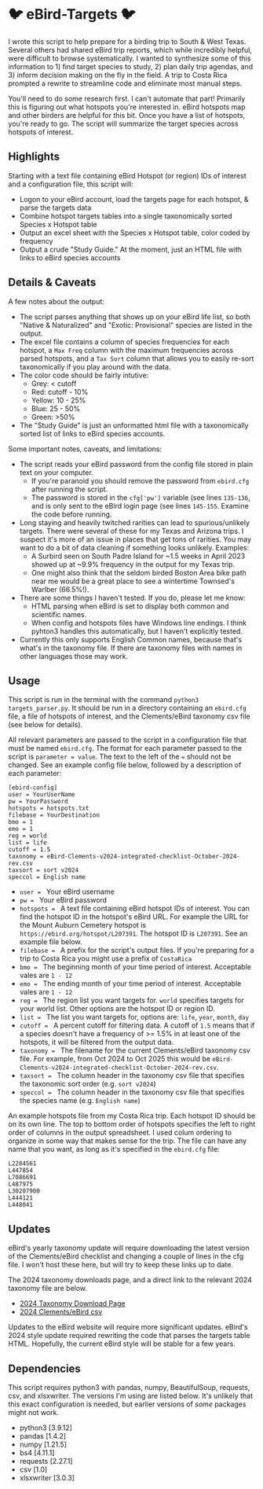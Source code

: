 # 🐦 eBird-Targets 🐦
I wrote this script to help prepare for a birding trip to South & West Texas. Several others had shared eBird trip reports, which while incredibly helpful, were difficult to browse systematically. I wanted to synthesize some of this information to 1) find target species to study, 2) plan daily trip agendas, and 3) inform decision making on the fly in the field. A trip to Costa Rica prompted a rewrite to streamline code and eliminate most manual steps.

You'll need to do some research first. I can't automate that part! Primarily this is figuring out what hotspots you're interested in. eBird hotspots map and other birders are helpful for this bit. Once you have a list of hotspots, you're ready to go. The script will summarize the target species across hotspots of interest.

## Highlights
Starting with a text file containing eBird Hotspot (or region) IDs of interest and a configuration file, this script will: 
- Logon to your eBird account, load the targets page for each hotspot, & parse the targets data
- Combine hotspot targets tables into a single taxonomically sorted Species x Hotspot table
- Output an excel sheet with the Species x Hotspot table, color coded by frequency
- Output a crude "Study Guide." At the moment, just an HTML file with links to eBird species accounts

## Details & Caveats
A few notes about the output:
- The script parses anything that shows up on your eBird life list, so both "Native & Naturalized" and "Exotic: Provisional" species are listed in the output.
- The excel file contains a column of species frequencies for each hotspot, a ```Max Freq``` column with the maximum frequencies across parsed hotspots, and a ```Tax Sort``` column that allows you to easily re-sort taxonomically if you play around with the data.
- The color code should be fairly intutive:
  - Grey: < cutoff
  - Red: cutoff - 10%
  - Yellow: 10 - 25%
  - Blue: 25 - 50%
  - Green: >50%
- The "Study Guide" is just an unformatted html file with a taxonomically sorted list of links to eBird species accounts.
  
Some important notes, caveats, and limitations:
- The script reads your eBird password from the config file stored in plain text on your computer.
  - If you're paranoid you should remove the password from ```ebird.cfg``` after running the script.
  - The password is stored in the ```cfg['pw']``` variable (see lines ```135-136```, and is only sent to the eBird login page (see lines ```145-155```. Examine the code before running.
- Long staying and heavily twitched rarities can lead to spurious/unlikely targets. There were several of these for my Texas and Arizona trips. I suspect it's more of an issue in places that get tons of rarities. You may want to do a bit of data cleaning if something looks unlikely. Examples:
  - A Surbird seen on South Padre Island for ~1.5 weeks in April 2023 showed up at ~9.9% frequency in the output for my Texas trip.
  - One might also think that the seldom birded Boston Area bike path near me would be a great place to see a wintertime Townsed's Warlber (66.5%!).
- There are some things I haven't tested. If you do, please let me know:
  - HTML parsing when eBird is set to display both common and scientific names. 
  - When config and hotspots files have Windows line endings. I think pyhton3 handles this automatically, but I haven't explicitly tested.
- Currently this only supports English Common names, because that's what's in the taxonomy file. If there are taxonomy files with names in other languages those may work.

## Usage
This script is run in the terminal with the command ```python3 targets_parser.py```. It should be run in a directory containing an ```ebird.cfg``` file, a file of hotspots of interest, and the Clements/eBird taxonomy csv file (see below for details).

All relevant parameters are passed to the script in a configuration file that must be named ```ebird.cfg```. The format for each parameter passed to the script is ```parameter = value```. The text to the left of the ```=``` should not be changed. See an example config file below, followed by a description of each parameter:

```
[ebird-config]
user = YourUserName
pw = YourPassword
hotspots = hotspots.txt
filebase = YourDestination
bmo = 1
emo = 1
reg = world
list = life
cutoff = 1.5
taxonomy = eBird-Clements-v2024-integrated-checklist-October-2024-rev.csv
taxsort = sort v2024
speccol = English name
```

- ```user = ``` Your eBird username
- ```pw = ``` Your eBird password
- ```hotspots = ``` A text file containing eBird hotspot IDs of interest. You can find the hotspot ID in the hotspot's eBird URL. For example the URL for the Mount Auburn Cemetery hotspot is ```https://ebird.org/hotspot/L207391```. The hotspot ID is ```L207391```. See an example file below.
- ```filebase = ``` A prefix for the script's output files. If you're preparing for a trip to Costa Rica you might use a prefix of ```CostaRica```
- ```bmo = ``` The beginning month of your time period of interest. Acceptable vales are ```1 - 12```
- ```emo = ``` The ending month of your time period of interest. Acceptable vales are ```1 - 12```
- ```reg = ``` The region list you want targets for. ```world``` specifies targets for your world list. Other options are the hotspot ID or region ID. 
- ```list = ``` The list you want targets for, options are: ```life```, ```year```, ```month```, ```day```	 
- ```cutoff = ``` A percent cutoff for filtering data. A cutoff of ```1.5``` means that if a species doesn't have a frequency of >= 1.5% in at least one of the hotspots, it will be filtered from the output data.
- ```taxonomy = ``` The filename for the current Clements/eBird taxonomy csv file. For example, from Oct 2024 to Oct 2025 this would be ```eBird-Clements-v2024-integrated-checklist-October-2024-rev.csv```.
- ```taxsort = ``` The column header in the taxonomy csv file that specifies the taxonomic sort order (e.g. ```sort v2024```)
- ```speccol = ``` The column header in the taxonomy csv file that specifies the species name (e.g. ```English name```)

An example hotspots file from my Costa Rica trip. Each hotspot ID should be on its own line. The  top to bottom order of hotspots specifies the left to right order of columns in the output spreadsheet. I used colum ordering to organize in some way that makes sense for the trip. The file can have any name that you want, as long as it's specified in the ```ebird.cfg``` file:
```
L2284561
L447854
L7086691
L487975
L30207900
L444121
L448041
```

## Updates
eBird's yearly taxonomy update will require downloading the latest version of the Clements/eBird checklist and changing a couple of lines in the cfg file. I won't host these here, but will try to keep these links up to date.

The 2024 taxonomy downloads page, and a direct link to the relevant 2024 taxonomy file are below.
- [2024 Taxonomy Download Page](https://www.birds.cornell.edu/clementschecklist/introduction/updateindex/october-2024/2024-citation-checklist-downloads/)
- [2024 Clements/eBird csv](https://www.birds.cornell.edu/clementschecklist/wp-content/uploads/2024/10/eBird-Clements-v2024-integrated-checklist-October-2024-rev.csv)

Updates to the eBird website will require more significant updates. eBird's 2024 style update required rewriting the code that parses the targets table HTML. Hopefully, the current eBird style will be stable for a few years.

## Dependencies
This script requires python3 with pandas, numpy, BeautifulSoup, requests, csv, and xlsxwriter. The versions I'm using are listed below. It's unlikely that this exact configuration is needed, but earlier versions of *some* packages might not work.
- python3 [3.9.12]
- pandas [1.4.2]
- numpy [1.21.5]
- bs4 [4.11.1]
- requests [2.27.1]
- csv [1.0]
- xlsxwriter [3.0.3]
